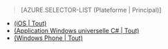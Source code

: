 ﻿> [AZURE.SELECTOR-LIST (Plateforme | Principal)]
- [(iOS | Tout)](mobile-services-ios-handling-conflicts-offline-data.md)
- [(Application Windows universelle C# | Tout)](mobile-services-windows-store-dotnet-handling-conflicts-offline-data.md)
- [(Windows Phone | Tout)](mobile-services-windows-phone-handling-conflicts-offline-data.md)



<!--HONumber=42-->
